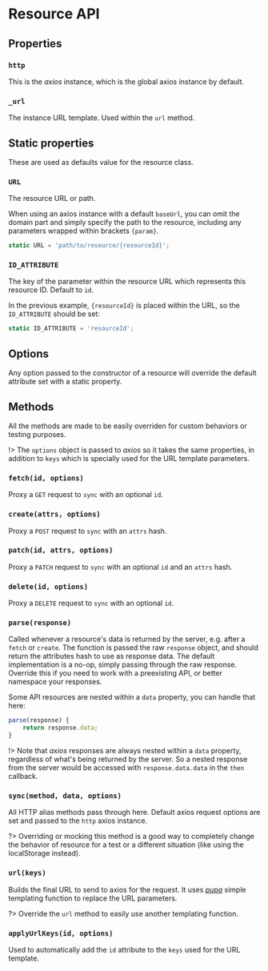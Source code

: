 # Resource API

## Properties

### `http`

This is the _axios_ instance, which is the global axios instance by default.

### `_url`

The instance URL template. Used within the `url` method.

## Static properties

These are used as defaults value for the resource class.

### `URL`

The resource URL or path.

When using an axios instance with a default `baseUrl`, you can omit the domain part and simply specify the path to the resource, including any parameters wrapped within brackets `{param}`.

```javascript
static URL = 'path/to/resource/{resourceId}';
```

### `ID_ATTRIBUTE`

The key of the parameter within the resource URL which represents this resource ID. Default to `id`.

In the previous example, `{resourceId}` is placed within the URL, so the `ID_ATTRIBUTE` should be set:

```javascript
static ID_ATTRIBUTE = 'resourceId';
```

## Options

Any option passed to the constructor of a resource will override the default attribute set with a static property.



## Methods

All the methods are made to be easily overriden for custom behaviors or testing purposes.

!> The `options` object is passed to _axios_ so it takes the same properties, in addition to `keys` which is specially used for the URL template parameters.

### `fetch(id, options)`

Proxy a `GET` request to `sync` with an optional `id`.

### `create(attrs, options)`

Proxy a `POST` request to `sync` with an `attrs` hash.

### `patch(id, attrs, options)`

Proxy a `PATCH` request to `sync` with an optional `id` and an `attrs` hash.

### `delete(id, options)`

Proxy a `DELETE` request to `sync` with an optional `id`.

### `parse(response)`

Called whenever a resource's data is returned by the server, e.g. after a `fetch` or `create`. The function is passed the raw `response` object, and should return the attributes hash to use as response data. The default implementation is a no-op, simply passing through the raw response. Override this if you need to work with a preexisting API, or better namespace your responses.

Some API resources are nested within a `data` property, you can handle that here:

```javascript
parse(response) {
    return response.data;
}
```

!> Note that _axios_ responses are always nested within a `data` property, regardless of what's being returned by the server. So a nested response from the server would be accessed with `response.data.data` in the `then` callback.

### `sync(method, data, options)`

All HTTP alias methods pass through here. Default axios request options are set and passed to the `http` axios instance.

?> Overriding or mocking this method is a good way to completely change the behavior of resource for a test or a different situation (like using the localStorage instead).

### `url(keys)`

Builds the final URL to send to axios for the request. It uses [_pupa_](https://github.com/sindresorhus/pupa) simple templating function to replace the URL parameters.

?> Override the `url` method to easily use another templating function.

### `applyUrlKeys(id, options)`

Used to automatically add the `id` attribute to the `keys` used for the URL template. 
